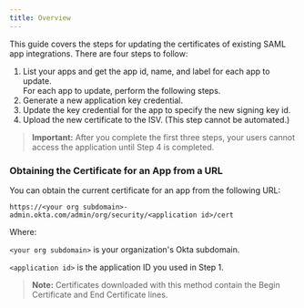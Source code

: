 ```yaml
---
title: Overview
---
```


This guide covers the steps for updating the certificates of existing SAML app integrations. There are four steps to follow:

  1. List your apps and get the app id, name, and label for each app to update.<br />For each app to update, perform the following steps.<br />
  2. Generate a new application key credential.
  3. Update the key credential for the app to specify the new signing key id.
  4. Upload the new certificate to the ISV. (This step cannot be automated.)

> **Important:** After you complete the first three steps, your users cannot access the application until Step 4 is completed.

### Obtaining the Certificate for an App from a URL

You can obtain the current certificate for an app from the following URL:

`https://<your org subdomain>-admin.okta.com/admin/org/security/<application id>/cert`

Where:

`<your org subdomain>` is your organization's Okta subdomain.

`<application id>` is the application ID you used in Step 1.

> **Note:** Certificates downloaded with this method contain the Begin Certificate and End Certificate lines.

<NextSectionLink/>
